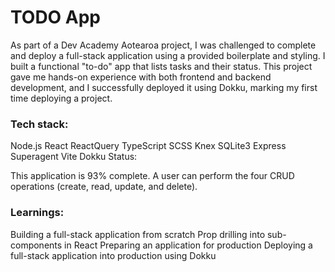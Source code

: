 # TODO App

As part of a Dev Academy Aotearoa project, I was challenged to complete and deploy a full-stack application using a provided boilerplate and styling. I built a functional "to-do" app that lists tasks and their status. This project gave me hands-on experience with both frontend and backend development, and I successfully deployed it using Dokku, marking my first time deploying a project.

### Tech stack:

Node.js
React
ReactQuery
TypeScript
SCSS
Knex
SQLite3
Express
Superagent
Vite
Dokku
Status:

This application is 93% complete. A user can perform the four CRUD operations (create, read, update, and delete).

### Learnings:

Building a full-stack application from scratch
Prop drilling into sub-components in React
Preparing an application for production
Deploying a full-stack application into production using Dokku

